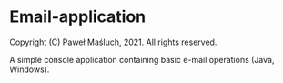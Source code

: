 # Email-application

Copyright (C) Paweł Maśluch, 2021. All rights reserved.

A simple console application containing basic e-mail operations (Java, Windows).
